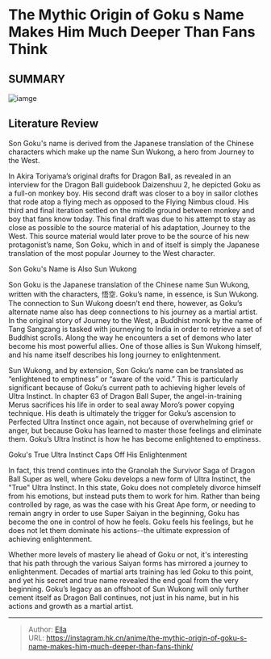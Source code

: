 # The Mythic Origin of Goku s Name Makes Him Much Deeper Than Fans Think


## SUMMARY 

![iamge](https://static1.srcdn.com/wordpress/wp-content/uploads/2020/08/Goku-in-Dragon-Ball-Super-Broly.jpg)

## Literature Review

Son Goku&#39;s name is derived from the Japanese translation of the Chinese characters which make up the name Sun Wukong, a hero from Journey to the West.





In Akira Toriyama’s original drafts for Dragon Ball, as revealed in an interview for the Dragon Ball guidebook Daizenshuu 2, he depicted Goku as a full-on monkey boy. His second draft was closer to a boy in sailor clothes that rode atop a flying mech as opposed to the Flying Nimbus cloud. His third and final iteration settled on the middle ground between monkey and boy that fans know today. This final draft was due to his attempt to stay as close as possible to the source material of his adaptation, Journey to the West. This source material would later prove to be the source of his new protagonist’s name, Son Goku, which in and of itself is simply the Japanese translation of the most popular Journey to the West character.





 Son Goku&#39;s Name is Also Sun Wukong 
          

Son Goku is the Japanese translation of the Chinese name Sun Wukong, written with the characters, 悟空. Goku’s name, in essence, is Sun Wukong. The connection to Sun Wukong doesn’t end there, however, as Goku’s alternate name also has deep connections to his journey as a martial artist. In the original story of Journey to the West, a Buddhist monk by the name of Tang Sangzang is tasked with journeying to India in order to retrieve a set of Buddhist scrolls. Along the way he encounters a set of demons who later become his most powerful allies. One of those allies is Sun Wukong himself, and his name itself describes his long journey to enlightenment.

Sun Wukong, and by extension, Son Goku’s name can be translated as “enlightened to emptiness” or “aware of the void.” This is particularly significant because of Goku’s current path to achieving higher levels of Ultra Instinct. In chapter 63 of Dragon Ball Super, the angel-in-training Merus sacrifices his life in order to seal away Moro’s power copying technique. His death is ultimately the trigger for Goku’s ascension to Perfected Ultra Instinct once again, not because of overwhelming grief or anger, but because Goku has learned to master those feelings and eliminate them. Goku’s Ultra Instinct is how he has become enlightened to emptiness.






 Goku&#39;s True Ultra Instinct Caps Off His Enlightenment 
          

In fact, this trend continues into the Granolah the Survivor Saga of Dragon Ball Super as well, where Goku develops a new form of Ultra Instinct, the &#34;True&#34; Ultra Instinct. In this state, Goku does not completely divorce himself from his emotions, but instead puts them to work for him. Rather than being controlled by rage, as was the case with his Great Ape form, or needing to remain angry in order to use Super Saiyan in the beginning, Goku has become the one in control of how he feels. Goku feels his feelings, but he does not let them dominate his actions--the ultimate expression of achieving enlightenment.

Whether more levels of mastery lie ahead of Goku or not, it&#39;s interesting that his path through the various Saiyan forms has mirrored a journey to enlightenment. Decades of martial arts training has led Goku to this point, and yet his secret and true name revealed the end goal from the very beginning. Goku’s legacy as an offshoot of Sun Wukong will only further cement itself as Dragon Ball continues, not just in his name, but in his actions and growth as a martial artist.






---

> Author: [Ella](https://instagram.hk.cn/)  
> URL: https://instagram.hk.cn/anime/the-mythic-origin-of-goku-s-name-makes-him-much-deeper-than-fans-think/  

